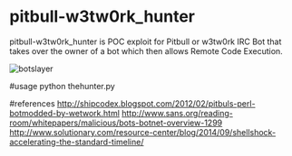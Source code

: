 # pitbull-w3tw0rk_hunter
pitbull-w3tw0rk_hunter is POC exploit for Pitbull or w3tw0rk IRC Bot that takes over the owner of a bot which then allows Remote Code Execution.

![botslayer](https://cloud.githubusercontent.com/assets/3483615/7001410/a0b66606-dc6a-11e4-9034-8bed67e312fc.PNG)

#usage
python thehunter.py

#references
http://shipcodex.blogspot.com/2012/02/pitbuls-perl-botmodded-by-wetwork.html
http://www.sans.org/reading-room/whitepapers/malicious/bots-botnet-overview-1299
http://www.solutionary.com/resource-center/blog/2014/09/shellshock-accelerating-the-standard-timeline/
